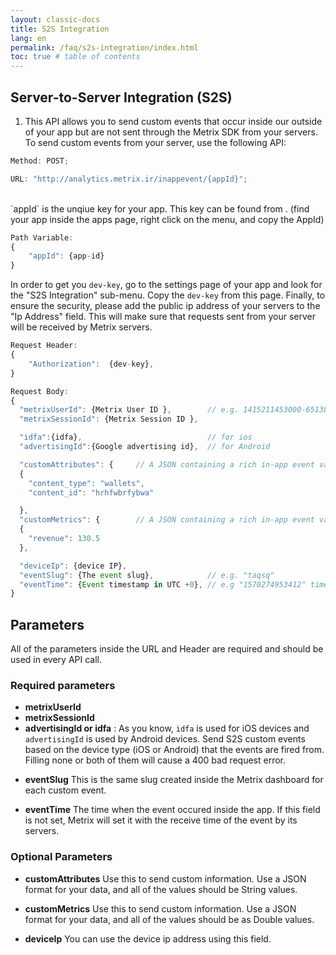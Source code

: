 ```yaml
---
layout: classic-docs
title: S2S Integration
lang: en
permalink: /faq/s2s-integration/index.html
toc: true # table of contents
---
```


## Server-to-Server Integration (S2S)

1. This API allows you to send custom events that occur inside our outside of your app but are not sent through the Metrix SDK from your servers. To send custom events from your server, use the following API:

```js
Method: POST;

URL: "http://analytics.metrix.ir/inappevent/{appId}";
```

<br>
`appId` is the unqiue key for your app. This key can be found from . (find your app inside the apps page, right click on the menu, and copy the AppId)

```js
Path Variable:
{
	"appId": {app-id}
}
```

In order to get you `dev-key`, go to the settings page of your app and look for the "S2S Integration" sub-menu. Copy the `dev-key` from this page.
Finally, to ensure the security, please add the public ip address of your servers to the "Ip Address" field. This will make sure that requests sent from your server will be received by Metrix servers.

```js
Request Header:
{
	"Authorization":  {dev-key},
}
```

```js
Request Body:
{
  "metrixUserId": {Metrix User ID },        // e.g. 1415211453000-6513894
  "metrixSessionId": {Metrix Session ID },

  "idfa":{idfa},                            // for ios
  "advertisingId":{Google advertising id},  // for Android

  "customAttributes": {     // A JSON containing a rich in-app event value - must be String to String},
  {
    "content_type": "wallets",
    "content_id": "hrhfwbrfybwa"

  },
  "customMetrics": {        // A JSON containing a rich in-app event value - must be String to Double},
  {
    "revenue": 130.5
  },

  "deviceIp": {device IP},
  "eventSlug": {The event slug},            // e.g. "taqsq"
  "eventTime": {Event timestamp in UTC +0}, // e.g "1570274953412" timestamp in millisecond
}

```

## Parameters

All of the parameters inside the URL and Header are required and should be used in every API call.

### Required parameters

- **metrixUserId**
- **metrixSessionId**
- **advertisingId or idfa** :
  As you know, `idfa` is used for iOS devices and `advertisingId` is used by Android devices. Send S2S custom events based on the device type (iOS or Android) that the events are fired from. Filling none or both of them will cause a 400 bad request error.

* **eventSlug**
  This is the same slug created inside the Metrix dashboard for each custom event.

* **eventTime**
  The time when the event occured inside the app. If this field is not set, Metrix will set it with the receive time of the event by its servers.

### Optional Parameters

- **customAttributes**
  Use this to send custom information. Use a JSON format for your data, and all of the values should be String values.

- **customMetrics**
  Use this to send custom information. Use a JSON format for your data, and all of the values should be as Double values.
- **deviceIp**
  You can use the device ip address using this field.
